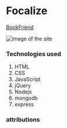 # Focalize


[BookFriend](https://tmothymartel.github.io/focalize/) 




![image of the site]()

### Technologies used

1. HTML
1. CSS
1. JavaScript
1. jQuery
1. Nodejs
1. mongodb
1. express

### attributions